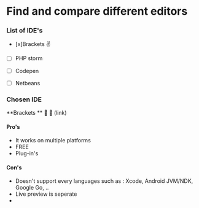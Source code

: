 # Find and compare different editors 

### List of IDE's
- [x]Brackets :v:
- [ ] PHP storm 
- [ ] Codepen
- [ ] Netbeans 




### Chosen IDE 

**Brackets ** :purple_heart: :blue_heart:
(link)

#### Pro's 
* It works on multiple platforms 
* FREE 
* Plug-in's 


#### Con's 
* Doesn't support every languages such as : Xcode, Android JVM/NDK, Google Go, .. 
* Live preview is seperate 
*


## 
